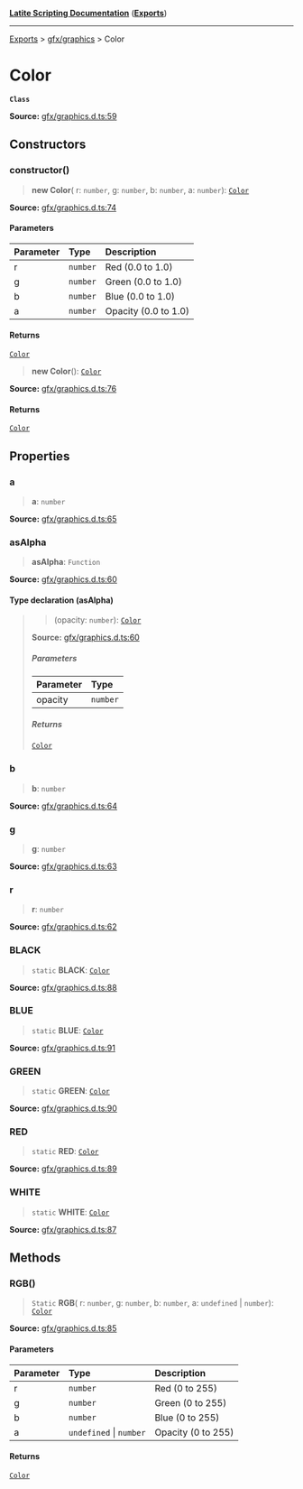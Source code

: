 [**Latite Scripting Documentation**](../../README.md) ([**Exports**](../../exports.md))

---

[Exports](../../exports.md) > [gfx/graphics](../index.md) > Color

# Color

**`Class`**

**Source:** [gfx/graphics.d.ts:59](https://github.com/LatiteScripting/latitescripting.github.io/blob/feb6a18/definitions/gfx/graphics.d.ts#L59)

## Constructors

### constructor()

> **new Color**(
> r: `number`,
> g: `number`,
> b: `number`,
> a: `number`): [`Color`](class.Color.md)

**Source:** [gfx/graphics.d.ts:74](https://github.com/LatiteScripting/latitescripting.github.io/blob/feb6a18/definitions/gfx/graphics.d.ts#L74)

#### Parameters

| Parameter | Type     | Description          |
| :-------- | :------- | :------------------- |
| r         | `number` | Red (0.0 to 1.0)     |
| g         | `number` | Green (0.0 to 1.0)   |
| b         | `number` | Blue (0.0 to 1.0)    |
| a         | `number` | Opacity (0.0 to 1.0) |

#### Returns

[`Color`](class.Color.md)

> **new Color**(): [`Color`](class.Color.md)

**Source:** [gfx/graphics.d.ts:76](https://github.com/LatiteScripting/latitescripting.github.io/blob/feb6a18/definitions/gfx/graphics.d.ts#L76)

#### Returns

[`Color`](class.Color.md)

## Properties

### a

> **a**: `number`

**Source:** [gfx/graphics.d.ts:65](https://github.com/LatiteScripting/latitescripting.github.io/blob/feb6a18/definitions/gfx/graphics.d.ts#L65)

### asAlpha

> **asAlpha**: `Function`

**Source:** [gfx/graphics.d.ts:60](https://github.com/LatiteScripting/latitescripting.github.io/blob/feb6a18/definitions/gfx/graphics.d.ts#L60)

#### Type declaration (asAlpha)

> > (opacity: `number`): [`Color`](class.Color.md)
>
> **Source:** [gfx/graphics.d.ts:60](https://github.com/LatiteScripting/latitescripting.github.io/blob/feb6a18/definitions/gfx/graphics.d.ts#L60)
>
> ##### Parameters
>
> | Parameter | Type     |
> | :-------- | :------- |
> | opacity   | `number` |
>
> ##### Returns
>
> [`Color`](class.Color.md)

### b

> **b**: `number`

**Source:** [gfx/graphics.d.ts:64](https://github.com/LatiteScripting/latitescripting.github.io/blob/feb6a18/definitions/gfx/graphics.d.ts#L64)

### g

> **g**: `number`

**Source:** [gfx/graphics.d.ts:63](https://github.com/LatiteScripting/latitescripting.github.io/blob/feb6a18/definitions/gfx/graphics.d.ts#L63)

### r

> **r**: `number`

**Source:** [gfx/graphics.d.ts:62](https://github.com/LatiteScripting/latitescripting.github.io/blob/feb6a18/definitions/gfx/graphics.d.ts#L62)

### BLACK

> `static` **BLACK**: [`Color`](class.Color.md)

**Source:** [gfx/graphics.d.ts:88](https://github.com/LatiteScripting/latitescripting.github.io/blob/feb6a18/definitions/gfx/graphics.d.ts#L88)

### BLUE

> `static` **BLUE**: [`Color`](class.Color.md)

**Source:** [gfx/graphics.d.ts:91](https://github.com/LatiteScripting/latitescripting.github.io/blob/feb6a18/definitions/gfx/graphics.d.ts#L91)

### GREEN

> `static` **GREEN**: [`Color`](class.Color.md)

**Source:** [gfx/graphics.d.ts:90](https://github.com/LatiteScripting/latitescripting.github.io/blob/feb6a18/definitions/gfx/graphics.d.ts#L90)

### RED

> `static` **RED**: [`Color`](class.Color.md)

**Source:** [gfx/graphics.d.ts:89](https://github.com/LatiteScripting/latitescripting.github.io/blob/feb6a18/definitions/gfx/graphics.d.ts#L89)

### WHITE

> `static` **WHITE**: [`Color`](class.Color.md)

**Source:** [gfx/graphics.d.ts:87](https://github.com/LatiteScripting/latitescripting.github.io/blob/feb6a18/definitions/gfx/graphics.d.ts#L87)

## Methods

### RGB()

> `Static` **RGB**(
> r: `number`,
> g: `number`,
> b: `number`,
> a: `undefined` \| `number`): [`Color`](class.Color.md)

**Source:** [gfx/graphics.d.ts:85](https://github.com/LatiteScripting/latitescripting.github.io/blob/feb6a18/definitions/gfx/graphics.d.ts#L85)

#### Parameters

| Parameter | Type                    | Description        |
| :-------- | :---------------------- | :----------------- |
| r         | `number`                | Red (0 to 255)     |
| g         | `number`                | Green (0 to 255)   |
| b         | `number`                | Blue (0 to 255)    |
| a         | `undefined` \| `number` | Opacity (0 to 255) |

#### Returns

[`Color`](class.Color.md)
